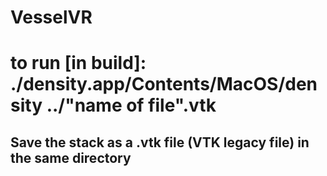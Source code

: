 # VesselVR

# to run [in build]: ./density.app/Contents/MacOS/density ../"name of file".vtk

## Save the stack as a .vtk file  (VTK legacy file) in the same directory
